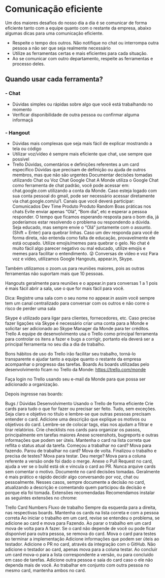 # Comunicação eficiente
Um dos maiores desafios do nosso dia a dia é se comunicar de forma eficiente tanto com a equipe quanto com o restante da empresa, abaixo algumas dicas para uma comunicação eficiente.

- Respeite o tempo dos outros. Não notifique no chat ou interrompa outra pessoa a não ser que seja realmente necessário
- Utilize as ferramentas certas e mais eficientes para cada situação.
- Ao se comunicar com outro departamento, respeite as ferramentas e processo deles.

## Quando usar cada ferramenta?
### - Chat
   - Dúvidas simples ou rápidas sobre algo que você está trabalhando no momento
   - Verificar disponibilidade de outra pessoa ou confirmar alguma informaçã
### - Hangout
  - Dúvidas mais complexas que seja mais fácil de explicar mostrando a tela ou código
  - Utilizar voz/vídeo é sempre mais eficiente que chat, use sempre que possível
- Trello
Dúvidas, comentários e definições referentes a um card específico
Dúvidas que precisam de definição ou ajuda de outros membros, mas que não são urgentes
Documentar decisões tomadas utilizando Chat ou Voz
Chat
Google Chat
A Monde utiliza o Google Chat como ferramenta de chat padrão, você pode acessar em: chat.google.com utilizando a conta da Monde. Caso esteja logado com sua conta pessoal do gmail, pode ser necessário acessar diretamente via chat.google.com/u/1.
Canais que você deverá participar:
Comunicados
Dev
Time Produto
Produto
Random
Boas práticas nos chats
Evite enviar apenas “Olá”, “Bom dia”, etc e esperar a pessoa responder. 
O tempo que ficamos esperando resposta para o bom dia, já poderíamos estar resolvendo o problema ou respondendo a dúvida.
Seja educado, mas sempre envie o “Olá” juntamente com o assunto. (Shift + Enter) para quebrar linhas.
Caso um dev responda para você de forma direta, não entenda como falta de educação, provavelmente ele está ocupado.
Utilize emojis/memes para quebrar o gelo. No chat é muito fácil algo parecer negativo ou mal educado, utilize emojis e memes para facilitar o entendimento. 😜
Conversas de vídeo e voz
Para voz e vídeo, utilizamos Google Hangouts, appear.in, Skype.

Também utilizamos o zoom.us para reuniões maiores, pois as outras ferramentas não suportam mais que 10 pessoas.

Hangouts geralmente para reuniões e o appear.in para conversas 1 a 1 pois é mais fácil abrir a sala, use o que for mais fácil para você.

Dica: Registre uma sala com o seu nome no appear.in assim você sempre tem um canal centralizado para conversar com os outros e não corre o risco de perder uma sala

Skype é utilizado para ligar para clientes, fornecedores, etc. Caso precise fazer ligações via Skype é necessário criar uma conta para a Monde e solicitar ser adicionado ao Skype Manager da Monde para ter créditos.
Trello
A equipe de desenvolvimento usa o Trello como principal ferramenta para controlar os itens a fazer e bugs a corrigir, portanto ela deverá ser a principal ferramenta no seu dia a dia de trabalho.

Bons hábitos de uso do Trello irão facilitar seu trabalho, torná-lo transparente e ajudar tanto a equipe quanto o restante da empresa acompanhar o progresso das tarefas.
Boards
As boards utilizadas pelo desenvolvimento ficam no Trello da Monde: https://trello.com/monde

Faça login no Trello usando seu e-mail da Monde para que possa ser adicionado a organização.

Depois ingresse nas boards:

Bugs / Dúvidas
Desenvolvimento
Usando o Trello de forma eficiente
Crie cards para tudo o que for fazer ou precisar ser feito. Tudo, sem exceções.
Seja claro e objetivo no título e lembre-se que outras pessoas precisam entender o card.
Adicione uma descrição que explique os motivos ou objetivos do card.
Lembre-se de colocar tags, elas nos ajudam a filtrar e tirar relatórios.
Crie checklists nos cards para organizar os passos, principalmente em tarefas maiores
Anexe screenshots, bugreports e outras informações que podem ser úteis.
Mantenha o card na lista correta que reflita o status atual da tarefa. 
Começou a trabalhar no card? Mova para fazendo. 
Parou de trabalhar no card? Mova de volta.
Finalizou o trabalho e precisa de testes? Mova para testar.
Deu merge? Mova para a coluna referente a versão onde foi dado o merge.
Anexe o Pull Request no card, ajuda a ver se o build está ok e vincula o card ao PR.
Nunca arquive cards sem comentar o motivo.
Documente no card decisões tomadas. Geralmente é mais prático e rápido decidir algo conversando por voz, chat ou pessoalmente. Nesses casos, sempre documente a decisão no card, atualizando a descrição e comentando quem participou da decisão e porque ela foi tomada.
Extensões recomendadas
Recomendamos instalar as seguintes extensões no chrome:

Trello Card Numbers
Fluxo de trabalho
Sempre da esquerda para a direita, nas respectivas boards.
Mantenha os cards na lista correta e com a pessoa correta
Ao iniciar o trabalho em um card, revise se entendeu o problema, se adicione ao card e mova para Fazendo.
Ao parar o trabalho em um card mova de volta para A fazer.
Se o card não depende de você ou pode ficar disponível para outra pessoa, se remova do card.
Mova o card para testes ao terminar a implementação
Adicione informações que podem ser úteis ao testador.
Adicione o PR no card, através da integração com o GitHub.
Não adicione o testador ao card, apenas mova para a coluna testar.
Ao concluir um card mova-o para a lista correspondente a versão, ou para concluído em caso de tarefas.
Adicione outra pessoa e saia do card caso o ele não dependa mais de você.
Ao trabalhar em conjunto com outra pessoa no mesmo card, mantenha ambos no card.
